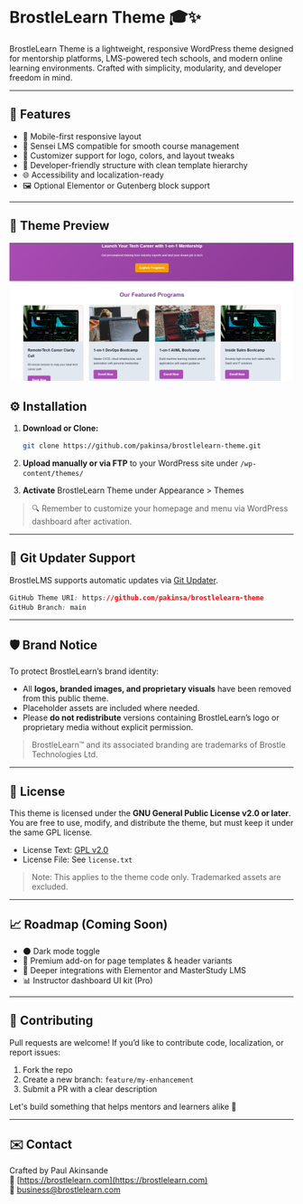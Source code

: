 # BrostleLearn Theme 🎓✨

BrostleLearn Theme is a lightweight, responsive WordPress theme designed for mentorship platforms, LMS-powered tech schools, and modern online learning environments. Crafted with simplicity, modularity, and developer freedom in mind.

---

## 🚀 Features

- 📱 Mobile-first responsive layout
- 🧠 Sensei LMS compatible for smooth course management
- 🎨 Customizer support for logo, colors, and layout tweaks
- 🧩 Developer-friendly structure with clean template hierarchy
- 🌐 Accessibility and localization-ready
- 🖼️ Optional Elementor or Gutenberg block support

---

## 🌄 Theme Preview
![BrostleLearn Screenshot](screenshot.png)


## ⚙️ Installation

1. **Download or Clone:**

   ```bash
   git clone https://github.com/pakinsa/brostlelearn-theme.git
   ```

2. **Upload manually or via FTP** to your WordPress site under `/wp-content/themes/`

3. **Activate** BrostleLearn Theme under Appearance > Themes

> 🔍 Remember to customize your homepage and menu via WordPress dashboard after activation.

---

## 🔄 Git Updater Support

BrostleLMS supports automatic updates via [Git Updater](https://github.com/afragen/git-updater).  

```css
GitHub Theme URI: https://github.com/pakinsa/brostlelearn-theme
GitHub Branch: main
```

---

## 🛡️ Brand Notice

To protect BrostleLearn’s brand identity:

- All **logos, branded images, and proprietary visuals** have been removed from this public theme.
- Placeholder assets are included where needed.
- Please **do not redistribute** versions containing BrostleLearn’s logo or proprietary media without explicit permission.

> BrostleLearn™ and its associated branding are trademarks of Brostle Technologies Ltd.

---

## 📜 License

This theme is licensed under the **GNU General Public License v2.0 or later**.  
You are free to use, modify, and distribute the theme, but must keep it under the same GPL license.

- License Text: [GPL v2.0](https://www.gnu.org/licenses/old-licenses/gpl-2.0.txt)
- License File: See `license.txt`

> Note: This applies to the theme code only. Trademarked assets are excluded.

---

## 📈 Roadmap (Coming Soon)

- 🌑 Dark mode toggle
- 🧩 Premium add-on for page templates & header variants
- 🔌 Deeper integrations with Elementor and MasterStudy LMS
- 📊 Instructor dashboard UI kit (Pro)

---

## 🤝 Contributing

Pull requests are welcome! If you’d like to contribute code, localization, or report issues:

1. Fork the repo
2. Create a new branch: `feature/my-enhancement`
3. Submit a PR with a clear description

Let's build something that helps mentors and learners alike 🚀

---

## ✉️ Contact

Crafted by Paul Akinsande  
🔗 [https://brostlelearn.com](https://brostlelearn.com)  
💌 [business@brostlelearn.com](mailto:business@brostlelearn.com)

```

